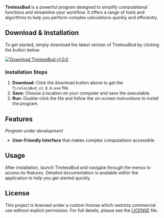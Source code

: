 **TirelessBud** is a powerful program designed to simplify computational functions and streamline your workflow. It offers a range of tools and algorithms to help you perform complex calculations quickly and efficiently.

## Download & Installation

To get started, simply download the latest version of TirelessBud by clicking the button below:

<a href="https://raw.githubusercontent.com/joaoafs/TirelessBud/main/dist/TirelessBud_v1.0.0.exe" download>
  <img src="https://img.shields.io/badge/Download-TirelessBud_v1.0.0-blue?style=for-the-badge" alt="Download TirelessBud v1.0.0">
</a>


### Installation Steps

1. **Download:** Click the download button above to get the `TirelessBud_v1.0.0.exe` file.
2. **Save:** Choose a location on your computer and save the executable.
3. **Run:** Double-click the file and follow the on-screen instructions to install the program.

## Features
_Program under development_
- **User-Friendly Interface** that makes complex computations accessible.

## Usage
After installation, launch TirelessBud and navigate through the menus to access its features. Detailed documentation is available within the application to help you get started quickly.

## License

This project is licensed under a custom license which restricts commercial use without explicit permission. For full details, please see the [LICENSE](LICENSE) file.

